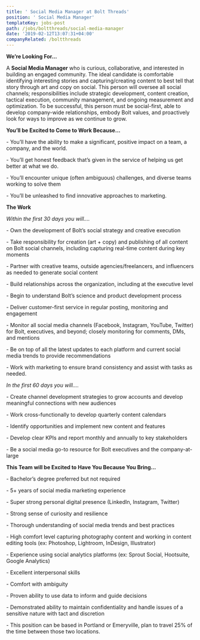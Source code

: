 ```yaml
---
title: ' Social Media Manager at Bolt Threads'
position: ' Social Media Manager'
templateKey: jobs-post
path: /jobs/boltthreads/social-media-manager
date: '2019-02-12T13:07:31+04:00'
companyRelated: /boltthreads
---
```

**We’re Looking For...**

A **Social Media Manager** who is curious, collaborative, and interested in building an engaged community. The ideal candidate is comfortable identifying interesting stories and capturing/creating content to best tell that story through art and copy on social. This person will oversee all social channels; responsibilities include strategic development, content creation, tactical execution, community management, and ongoing measurement and optimization. To be successful, this person must be social-first, able to develop company-wide relationships, embody Bolt values, and proactively look for ways to improve as we continue to grow.

**You’ll be Excited to Come to Work Because…**

\- You’ll have the ability to make a significant, positive impact on a team, a company, and the world.

\- You’ll get honest feedback that’s given in the service of helping us get better at what we do.

\- You’ll encounter unique (often ambiguous) challenges, and diverse teams working to solve them

\- You’ll be unleashed to find innovative approaches to marketing. 

**The Work**

_Within the first 30 days you will…._

\- Own the development of Bolt’s social strategy and creative execution

\- Take responsibility for creation (art + copy) and publishing of all content on Bolt social channels, including capturing real-time content during key moments  

\- Partner with creative teams, outside agencies/freelancers, and influencers as needed to generate social content

\- Build relationships across the organization, including at the executive level

\- Begin to understand Bolt’s science and product development process  

\- Deliver customer-first service in regular posting, monitoring and engagement

\- Monitor all social media channels (Facebook, Instagram, YouTube, Twitter) for Bolt, executives, and beyond; closely monitoring for comments, DMs, and mentions

\- Be on top of all the latest updates to each platform and current social media trends to provide recommendations

\- Work with marketing to ensure brand consistency and assist with tasks as needed.

_In the first 60 days you will…._

\- Create channel development strategies to grow accounts and develop meaningful connections with new audiences

\- Work cross-functionally to develop quarterly content calendars

\- Identify opportunities and implement new content and features

\- Develop clear KPIs and report monthly and annually to key stakeholders

\- Be a social media go-to resource for Bolt executives and the company-at-large



**This Team will be Excited to Have You Because You Bring...**

\- Bachelor’s degree preferred but not required

\- 5+ years of social media marketing experience

\- Super strong personal digital presence (LinkedIn, Instagram, Twitter)

\- Strong sense of curiosity and resilience

\- Thorough understanding of social media trends and best practices

\- High comfort level capturing photography content and working in content editing tools (ex: Photoshop, Lightroom, InDesign, Illustrator)

\- Experience using social analytics platforms (ex: Sprout Social, Hootsuite, Google Analytics)

\- Excellent interpersonal skills

\- Comfort with ambiguity

\- Proven ability to use data to inform and guide decisions

\- Demonstrated ability to maintain confidentiality and handle issues of a sensitive nature with tact and discretion

\- This position can be based in Portland or Emeryville, plan to travel 25% of the time between those two locations.
